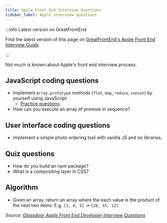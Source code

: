 ```yaml
---
title: Apple Front End Interview Questions
sidebar_label: Apple interview questions
---
```


:::info Latest version on GreatFrontEnd

Find the latest version of this page on [GreatFrontEnd's Apple Front End Interview Guide](https://www.greatfrontend.com/interviews/company/apple/questions-guides?utm_source=frontendinterviewhandbook&utm_medium=referral&gnrs=frontendinterviewhandbook).

:::

Not much is known about Apple's front end interview process.

## JavaScript coding questions

- Implement `Array.prototype` methods (`flat`, `map`, `reduce`, `concat`) by yourself using JavaScript.
  - [Practice questions](https://www.greatfrontend.com/questions/coding?utm_source=frontendinterviewhandbook&utm_medium=referral&gnrs=frontendinterviewhandbook)
- How can you execute an array of promise in sequence?

## User interface coding questions

- Implement a simple photo ordering tool with vanilla JS and no libraries.

## Quiz questions

- How do you build an npm package?
- What is a compositing layer in CSS?

## Algorithm

- Given an array, return an array where the each value is the product of the next two items: E.g. `[3, 4, 5]` -> `[20, 15, 12]`

_Source: [Glassdoor Apple Front End Developer Interview Questions](https://www.glassdoor.sg/Interview/Apple-Front-End-Developer-Interview-Questions-EI_IE1138.0,5_KO6,25.htm)_
